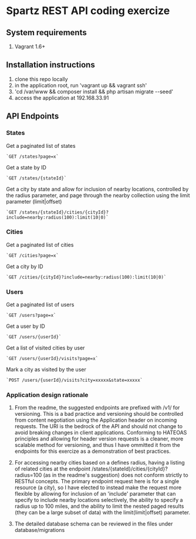 # Spartz REST API coding exercize

## System requirements

1. Vagrant 1.6+

## Installation instructions

1. clone this repo locally
2. in the application root, run 'vagrant up && vagrant ssh'
4. 'cd /var/www && composer install && php artisan migrate --seed'
5. access the application at 192.168.33.91

## API Endpoints

### States

Get a paginated list of states

    `GET /states?page=x`

Get a state by ID

    `GET /states/{stateId}`

Get a city by state and allow for inclusion of nearby locations, controlled by the radius parameter, and page through the nearby collection using the limit parameter (limit|offset)

    `GET /states/{stateId}/cities/{cityId}?include=nearby:radius(100):limit(10|0)`

### Cities

Get a paginated list of cities

    `GET /cities?page=x`

Get a city by ID

    `GET /cities/{cityId}?include=nearby:radius(100):limit(10|0)`

### Users

Get a paginated list of users

    `GET /users?page=x`

Get a user by ID

    `GET /users/{userId}`

Get a list of visited cities by user

    `GET /users/{userId}/visits?page=x`

Mark a city as visited by the user

    `POST /users/{userId}/visits?city=xxxxx&state=xxxxx`

### Application design rationale

1. From the readme, the suggested endpoints are prefixed with /v1/ for versioning. This is a bad practice and versioning should be controlled from content negotiation using the Application header on incoming requests. The URI is the bedrock of the API and should not change to avoid breaking changes in client applications. Conforming to HATEOAS principles and allowing for header version requests is a cleaner, more scalable method for versioning, and thus I have ommitted it from the endpoints for this exercize as a demonstration of best practices.

2. For accessing nearby cities based on a defines radius, having a listing of related cities at the endpoint /states/{stateId}/cities/{cityId}?radius=100 (as in the readme's suggestion) does not conform strictly to RESTful concepts. The primary endpoint request here is for a single resource (a city), so I have elected to instead make the request more flexible by allowing for inclusion of an 'include' parameter that can specify to include nearby locations selectively, the ability to specify a radius up to 100 miles, and the ability to limit the nested paged results (they can be a large subset of data) with the limit(limit|offset) parameter.

3. The detailed database schema can be reviewed in the files under database/migrations
